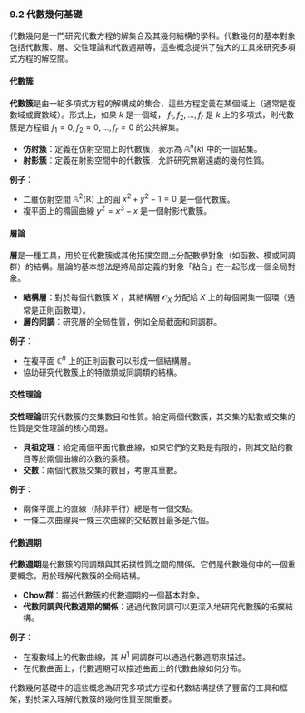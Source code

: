 ### 9.2 代數幾何基礎

代數幾何是一門研究代數方程的解集合及其幾何結構的學科。代數幾何的基本對象包括代數簇、層、交性理論和代數週期等，這些概念提供了強大的工具來研究多項式方程的解空間。

#### 代數簇

**代數簇**是由一組多項式方程的解構成的集合，這些方程定義在某個域上（通常是複數域或實數域）。形式上，如果  $`k`$  是一個域， $`f_1, f_2, \ldots, f_r`$  是  $`k`$  上的多項式，則代數簇是方程組  $`f_1 = 0, f_2 = 0, \ldots, f_r = 0`$  的公共解集。

- **仿射簇**：定義在仿射空間上的代數簇，表示為  $`\mathbb{A}^n(k)`$  中的一個點集。
- **射影簇**：定義在射影空間中的代數簇，允許研究無窮遠處的幾何性質。

**例子**：

- 二維仿射空間  $`\mathbb{A}^2(\mathbb{R})`$  上的圓  $`x^2 + y^2 - 1 = 0`$  是一個代數簇。
- 複平面上的橢圓曲線  $`y^2 = x^3 - x`$  是一個射影代數簇。

#### 層論

**層**是一種工具，用於在代數簇或其他拓撲空間上分配數學對象（如函數、模或同調群）的結構。層論的基本想法是將局部定義的對象「粘合」在一起形成一個全局對象。

- **結構層**：對於每個代數簇  $`X`$ ，其結構層  $`\mathcal{O}_X`$  分配給  $`X`$  上的每個開集一個環（通常是正則函數環）。
- **層的同調**：研究層的全局性質，例如全局截面和同調群。

**例子**：

- 在複平面  $`\mathbb{C}^n`$  上的正則函數可以形成一個結構層。
- 協助研究代數簇上的特徵類或同調類的結構。

#### 交性理論

**交性理論**研究代數簇的交集數目和性質。給定兩個代數簇，其交集的點數或交集的性質是交性理論的核心問題。

- **貝祖定理**：給定兩個平面代數曲線，如果它們的交點是有限的，則其交點的數目等於兩個曲線的次數的乘積。
- **交數**：兩個代數簇交集的數目，考慮其重數。

**例子**：

- 兩條平面上的直線（除非平行）總是有一個交點。
- 一條二次曲線與一條三次曲線的交點數目最多是六個。

#### 代數週期

**代數週期**是代數簇的同調類與其拓撲性質之間的關係。它們是代數幾何中的一個重要概念，用於理解代數簇的全局結構。

- **Chow群**：描述代數簇的代數週期的一個基本對象。
- **代數同調與代數週期的關係**：通過代數同調可以更深入地研究代數簇的拓撲結構。

**例子**：

- 在複數域上的代數曲線，其  $`H^1`$  同調群可以通過代數週期來描述。
- 在代數曲面上，代數週期可以描述曲面上的代數曲線如何分佈。

代數幾何基礎中的這些概念為研究多項式方程和代數結構提供了豐富的工具和框架，對於深入理解代數簇的幾何性質至關重要。
